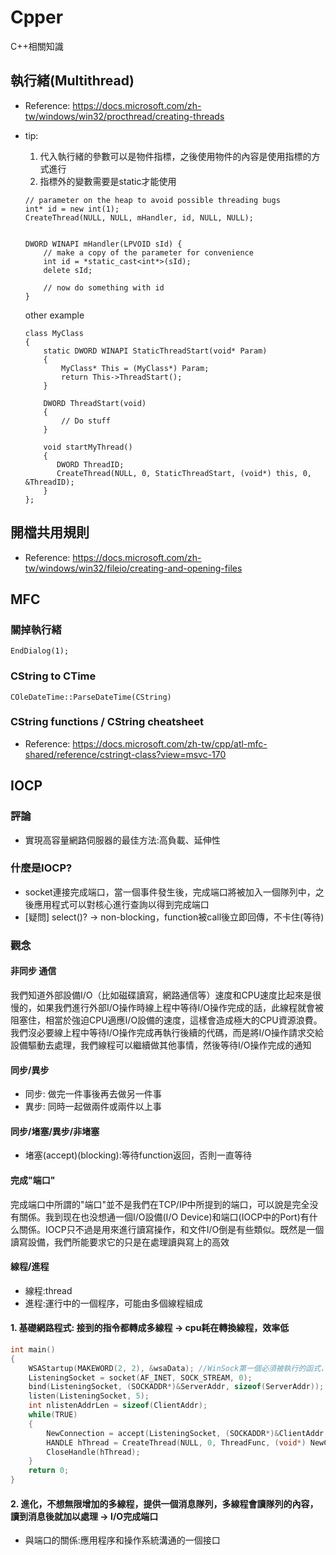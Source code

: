 # Cpper
C++相關知識

## 執行緒(Multithread)
* Reference: https://docs.microsoft.com/zh-tw/windows/win32/procthread/creating-threads
* tip: 
  1. 代入執行緒的參數可以是物件指標，之後使用物件的內容是使用指標的方式進行
  2. 指標外的變數需要是static才能使用

    ```cpp=
    // parameter on the heap to avoid possible threading bugs
    int* id = new int(1);
    CreateThread(NULL, NULL, mHandler, id, NULL, NULL);


    DWORD WINAPI mHandler(LPVOID sId) {
        // make a copy of the parameter for convenience
        int id = *static_cast<int*>(sId);
        delete sId;

        // now do something with id
    }
    ```
    other example
    ```cpp=
    class MyClass
    {
        static DWORD WINAPI StaticThreadStart(void* Param)
        {
            MyClass* This = (MyClass*) Param;
            return This->ThreadStart();
        }

        DWORD ThreadStart(void)
        {
            // Do stuff
        }

        void startMyThread()
        {
           DWORD ThreadID;
           CreateThread(NULL, 0, StaticThreadStart, (void*) this, 0, &ThreadID);
        }
    };
    ```

## 開檔共用規則
* Reference: https://docs.microsoft.com/zh-tw/windows/win32/fileio/creating-and-opening-files

## MFC
### 關掉執行緒  
```cpp=
EndDialog(1);
```
### CString to CTime
```cpp=
COleDateTime::ParseDateTime(CString)
```
### CString functions / CString cheatsheet
* Reference: https://docs.microsoft.com/zh-tw/cpp/atl-mfc-shared/reference/cstringt-class?view=msvc-170

## IOCP
### 評論
* 實現高容量網路伺服器的最佳方法:高負載、延伸性

### 什麼是IOCP?
* socket連接完成端口，當一個事件發生後，完成端口將被加入一個隊列中，之後應用程式可以對核心進行查詢以得到完成端口
* [疑問] select()? -> non-blocking，function被call後立即回傳，不卡住(等待)
### 觀念
#### 非同步 通信

我們知道外部設備I/O（比如磁碟讀寫，網路通信等）速度和CPU速度比起來是很慢的，如果我們進行外部I/O操作時線上程中等待I/O操作完成的話，此線程就會被阻塞住，相當於強迫CPU適應I/O設備的速度，這樣會造成極大的CPU資源浪費。我們沒必要線上程中等待I/O操作完成再執行後續的代碼，而是將I/O操作請求交給設備驅動去處理，我們線程可以繼續做其他事情，然後等待I/O操作完成的通知

#### 同步/異步
* 同步: 做完一件事後再去做另一件事
* 異步: 同時一起做兩件或兩件以上事

#### 同步/堵塞/異步/非堵塞
* 堵塞(accept)(blocking):等待function返回，否則一直等待

#### 完成"端口"
完成端口中所謂的"端口"並不是我們在TCP/IP中所提到的端口，可以說是完全没有關係。我到现在也没想通一個I/O設備(I/O Device)和端口(IOCP中的Port)有什么關係。IOCP只不過是用來進行讀寫操作，和文件I/O倒是有些類似。既然是一個讀寫設備，我們所能要求它的只是在處理讀與寫上的高效

#### 線程/進程
* 線程:thread
* 進程:運行中的一個程序，可能由多個線程組成
#### 1. 基礎網路程式: 接到的指令都轉成多線程 -> cpu耗在轉換線程，效率低
```cpp
int main()
{
    WSAStartup(MAKEWORD(2, 2), &wsaData); //WinSock第一個必須被執行的函式，用來註冊動態連結函式庫
    ListeningSocket = socket(AF_INET, SOCK_STREAM, 0); 
    bind(ListeningSocket, (SOCKADDR*)&ServerAddr, sizeof(ServerAddr));
    listen(ListeningSocket, 5);
    int nlistenAddrLen = sizeof(ClientAddr);
    while(TRUE)
    {
        NewConnection = accept(ListeningSocket, (SOCKADDR*)&ClientAddr, &nlistenAddrLen);
        HANDLE hThread = CreateThread(NULL, 0, ThreadFunc, (void*) NewConnection, 0, &dwTreadId);
        CloseHandle(hThread);
    }
    return 0;
}
```
#### 2. 進化，不想無限增加的多線程，提供一個消息隊列，多線程會讀隊列的內容，讀到消息後就加以處理 -> I/O完成端口
* 與端口的關係:應用程序和操作系統溝通的一個接口
